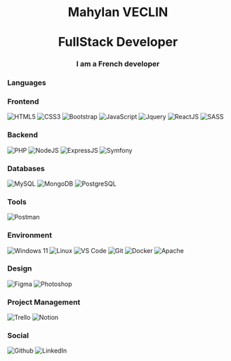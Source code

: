 <h1 align="center">
 Mahylan VECLIN
  <br><br>
  <span>FullStack Developer</span>
  <br>
</h1>

<h3 align="center">
  I am a French <strong>developer</strong></br>
</h3>

### Languages
### Frontend
![HTML5](https://ziadoua.github.io/m3-Markdown-Badges/badges/HTML/html2.svg)
![CSS3](https://ziadoua.github.io/m3-Markdown-Badges/badges/CSS/css2.svg)
![Bootstrap](https://ziadoua.github.io/m3-Markdown-Badges/badges/Bootstrap/bootstrap3.svg)
![JavaScript](https://ziadoua.github.io/m3-Markdown-Badges/badges/Javascript/javascript2.svg)
![Jquery](https://ziadoua.github.io/m3-Markdown-Badges/badges/jQuery/jquery1.svg)
![ReactJS](https://ziadoua.github.io/m3-Markdown-Badges/badges/React/react2.svg)
![SASS](https://ziadoua.github.io/m3-Markdown-Badges/badges/Sass/sass1.svg)


### Backend
![PHP](https://ziadoua.github.io/m3-Markdown-Badges/badges/PHP/php2.svg)
![NodeJS](https://ziadoua.github.io/m3-Markdown-Badges/badges/NodeJS/nodejs2.svg)
![ExpressJS](https://ziadoua.github.io/m3-Markdown-Badges/badges/Express/express2.svg)
![Symfony](https://ziadoua.github.io/m3-Markdown-Badges/badges/Symfony/symfony2.svg)

### Databases
![MySQL](https://ziadoua.github.io/m3-Markdown-Badges/badges/MySQL/mysql2.svg)
![MongoDB](https://ziadoua.github.io/m3-Markdown-Badges/badges/MongoDB/mongodb2.svg)
![PostgreSQL](https://ziadoua.github.io/m3-Markdown-Badges/badges/PostgreSQL/postgresql1.svg)

### Tools
![Postman](https://ziadoua.github.io/m3-Markdown-Badges/badges/Postman/postman2.svg)

### Environment
![Windows 11](https://ziadoua.github.io/m3-Markdown-Badges/badges/Windows/windows2.svg)
![Linux](https://ziadoua.github.io/m3-Markdown-Badges/badges/Linux/linux2.svg)
![VS Code](https://ziadoua.github.io/m3-Markdown-Badges/badges/VisualStudioCode/visualstudiocode2.svg)
![Git](https://ziadoua.github.io/m3-Markdown-Badges/badges/Git/git2.svg)
![Docker](https://ziadoua.github.io/m3-Markdown-Badges/badges/Docker/docker2.svg)
![Apache](https://ziadoua.github.io/m3-Markdown-Badges/badges/Apache/apache3.svg)


### Design
![Figma](https://ziadoua.github.io/m3-Markdown-Badges/badges/Figma/figma2.svg)
![Photoshop](https://ziadoua.github.io/m3-Markdown-Badges/badges/Photoshop/photoshop2.svg)

### Project Management
![Trello](https://ziadoua.github.io/m3-Markdown-Badges/badges/Trello/trello2.svg)
![Notion](https://ziadoua.github.io/m3-Markdown-Badges/badges/Notion/notion2.svg)

### Social
![Github](https://ziadoua.github.io/m3-Markdown-Badges/badges/Github/github1.svg)
![LinkedIn](https://ziadoua.github.io/m3-Markdown-Badges/badges/LinkedIn/linkedin1.svg)

